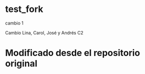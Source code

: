 # test_fork

cambio 1


Cambio Lina, Carol, José y Andrés
C2

# Modificado desde el repositorio original

